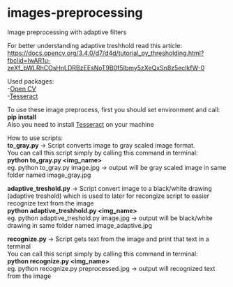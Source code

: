 # images-preprocessing
Image preprocessing with adaptive filters

For better understanding adaptive treshhold read this article:
https://docs.opencv.org/3.4.0/d7/d4d/tutorial_py_thresholding.html?fbclid=IwAR1u-zeXf_bWLRhCOsHnLDRBzEEsNoT9B0f5Ibmy5zXeQxSn8z5eclkfW-0

Used packages: <br>
-<a href="https://pypi.org/project/opencv-python/" target="_blank">Open CV</a> <br>
-<a href="https://pypi.org/project/pytesseract/" target="_blank">Tesseract</a> <br>

To use these image preprocess, first you should set environment and call:<br>
<b>pip install </b><br>
Also you need to install <a href="https://www.bl.uk/britishlibrary/~/media/bl/global/early%20indian%20printed%20books/training%20resources/installing%20and%20using%20tesseract%20ocr.pdf" target="_blank">Tesseract</a> on your machine

How to use scripts: <br>
<b>to_gray.py </b> -> Script converts image to gray scaled image format. <br>
You can call this script simply by calling this command in terminal: <br>
<b>python to_gray.py <img_name></b> <br>
eg. python to_gray.py image.jpg -> output will be gray scaled image in same folder named image_gray.jpg<br>

<b>adaptive_treshold.py</b> -> Script convert image to a black/white drawing (adaptive treshold) which is used to later for recongize script to easier recognize text from the image<br>
<b>python adaptive_treshhold.py <img_name></b> <br>
eg. python adaptive_treshold.py image.jpg -> output will be black/white drawing in same folder named image_adaptive.jpg<br>

<b>recognize.py </b> -> Script gets text from the image and print that text in a terminal <br>
You can call this script simply by calling this command in terminal: <br>
<b>python recognize.py <img_name></b> <br>
eg. python recognize.py preprocessed.jpg -> output will recognized text from the image<br>
  


